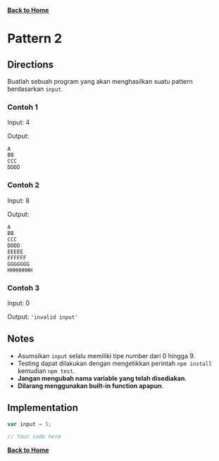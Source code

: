 [**Back to Home**](./../README.md)

# Pattern 2

## Directions

Buatlah sebuah program yang akan menghasilkan suatu pattern berdasarkan `input`.

### Contoh 1

Input: 4

Output:

```
A
BB
CCC
DDDD
```

### Contoh 2

Input: 8

Output:

```
A
BB
CCC
DDDD
EEEEE
FFFFFF
GGGGGGG
HHHHHHHH
```

### Contoh 3

Input: 0

Output: `'invalid input'`

## Notes

- Asumsikan `input` selalu memiliki tipe number dari 0 hingga 9.
- Testing dapat dilakukan dengan mengetikkan perintah `npm install` kemudian `npm test`.
- **Jangan mengubah nama variable yang telah disediakan**.
- **Dilarang menggunakan built-in function apapun**.

## Implementation

```javascript
var input = 5;

// Your code here
```

[**Back to Home**](./../README.md)

